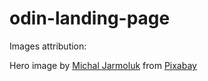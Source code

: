 # odin-landing-page

Images attribution:

Hero image by [Michal Jarmoluk](https://pixabay.com/users/jarmoluk-143740/?utm_source=link-attribution&utm_medium=referral&utm_campaign=image&utm_content=604019) from [Pixabay](https://pixabay.com/?utm_source=link-attribution&utm_medium=referral&utm_campaign=image&utm_content=604019)
